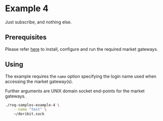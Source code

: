 # Example 4

Just subscribe, and nothing else.


## Prerequisites

Please refer [here](../../../../README.md#gateways-install-configure-run) to
install, configure and run the required market gateways.


## Using

The example requires the `name` option specifying the login name used
when accessing the market gateway(s).

Further arguments are UNIX domain socket end-points for the market gateways.

```bash
./roq-samples-example-4 \
    --name "test" \
    ~/deribit.sock
```
